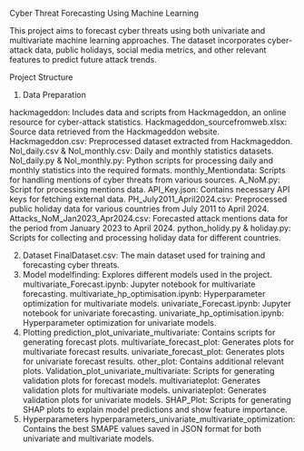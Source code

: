 Cyber Threat Forecasting Using Machine Learning

This project aims to forecast cyber threats using both univariate and multivariate machine learning approaches. The dataset incorporates cyber-attack data, public holidays, social media metrics, and other relevant features to predict future attack trends.

Project Structure

1. Data Preparation


hackmageddon: Includes data and scripts from Hackmageddon, an online resource for cyber-attack statistics.
Hackmageddon_sourcefromweb.xlsx: Source data retrieved from the Hackmageddon website.
Hackmageddon.csv: Preprocessed dataset extracted from Hackmageddon.
Nol_daily.csv & Nol_monthly.csv: Daily and monthly statistics datasets.
Nol_daily.py & Nol_monthly.py: Python scripts for processing daily and monthly statistics into the required formats.
monthly_Mentiondata: Scripts for handling mentions of cyber threats from various sources.
A_NoM.py: Script for processing mentions data.
API_Key.json: Contains necessary API keys for fetching external data.
PH_July2011_April2024.csv: Preprocessed public holiday data for various countries from July 2011 to April 2024.
Attacks_NoM_Jan2023_Apr2024.csv: Forecasted attack mentions data for the period from January 2023 to April 2024.
python_holidy.py & holiday.py: Scripts for collecting and processing holiday data for different countries.



2. Dataset
FinalDataset.csv: The main dataset used for training and forecasting cyber threats.
4. Model
modelfinding: Explores different models used in the project.
multivariate_Forecast.ipynb: Jupyter notebook for multivariate forecasting.
multivariate_hp_optimisation.ipynb: Hyperparameter optimization for multivariate models.
univariate_Forecast.ipynb: Jupyter notebook for univariate forecasting.
univariate_hp_optimisation.ipynb: Hyperparameter optimization for univariate models.
5. Plotting
prediction_plot_univariate_multivariate: Contains scripts for generating forecast plots.
multivariate_forecast_plot: Generates plots for multivariate forecast results.
univariate_forecast_plot: Generates plots for univariate forecast results.
other_plot: Contains additional relevant plots.
Validation_plot_univariate_multivariate: Scripts for generating validation plots for forecast models.
multivariateplot: Generates validation plots for multivariate models.
univariateplot: Generates validation plots for univariate models.
SHAP_Plot: Scripts for generating SHAP plots to explain model predictions and show feature importance.
6. Hyperparameters
hyperparameters_univariate_multivariate_optimization: Contains the best SMAPE values saved in JSON format for both univariate and multivariate models.
